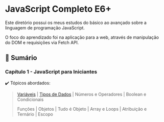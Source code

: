 # JavaScript Completo E6+

Este diretório possui os meus estudos do básico ao avançado sobre a linguagem de programação JavaScript.

O foco do aprendizado foi na aplicação para a web, através de manipulação do DOM e requisições via Fetch API.

## :notebook_with_decorative_cover: Sumário

### Capítulo 1 - JavaScript para Iniciantes

:heavy_check_mark: Tópicos abordados:

> [Variáveis](https://github.com/RomualdoBorges/javascript/blob/main/js-para-iniciantes/script.js) | [Tipos de Dados](https://github.com/RomualdoBorges/javascript/blob/main/js-para-iniciantes/tipos-de-dados.js) | Números e Operadores | Boolean e Condicionais
>
> Funções | Objetos | Tudo é Objeto | Array e Loops | Atribuição e Ternário | Escopo
